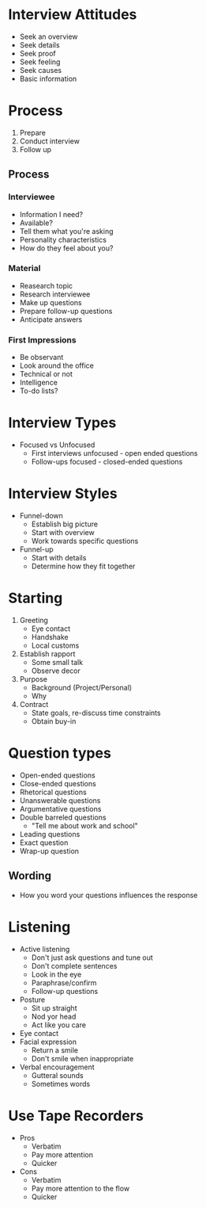 # Interview Attitudes

* Seek an overview
* Seek details
* Seek proof
* Seek feeling
* Seek causes
* Basic information

# Process

1. Prepare
1. Conduct interview
1. Follow up

## Process

### Interviewee

* Information I need?
* Available?
* Tell them what you're asking
* Personality characteristics
* How do they feel about you?

### Material

* Reasearch topic
* Research interviewee
* Make up questions
* Prepare follow-up questions
* Anticipate answers

### First Impressions

* Be observant
* Look around the office
* Technical or not
* Intelligence
* To-do lists?

# Interview Types

* Focused vs Unfocused
    * First interviews unfocused - open ended questions
    * Follow-ups focused - closed-ended questions

# Interview Styles

* Funnel-down
    * Establish big picture
    * Start with overview
    * Work towards specific questions
* Funnel-up
    * Start with details
    * Determine how they fit together

# Starting

1. Greeting
    * Eye contact
    * Handshake
    * Local customs
2. Establish rapport
    * Some small talk
    * Observe decor
3. Purpose
    * Background (Project/Personal)
    * Why
1. Contract
    * State goals, re-discuss time constraints
    * Obtain buy-in

# Question types

* Open-ended questions
* Close-ended questions
* Rhetorical questions
* Unanswerable questions
* Argumentative questions
* Double barreled questions
    * "Tell me about work and school"
* Leading questions
* Exact question
* Wrap-up question

## Wording

* How you word your questions influences the response

# Listening

* Active listening
    * Don't just ask questions and tune out
    * Don't complete sentences
    * Look in the eye
    * Paraphrase/confirm
    * Follow-up questions
* Posture
    * Sit up straight
    * Nod yor head
    * Act like you care
* Eye contact
* Facial expression
    * Return a smile
    * Don't smile when inappropriate
* Verbal encouragement
    * Gutteral sounds
    * Sometimes words

# Use Tape Recorders

* Pros
    * Verbatim
    * Pay more attention
    * Quicker
* Cons
    * Verbatim
    * Pay more attention to the flow
    * Quicker
